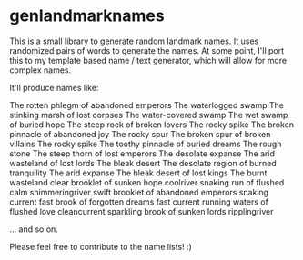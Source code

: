 # genlandmarknames

This is a small library to generate random landmark names. It uses randomized pairs of words to generate the names.
At some point, I'll port this to my template based name / text generator, which will allow for more complex names.

It'll produce names like:

The rotten phlegm of abandoned emperors
The waterlogged swamp
The stinking marsh of lost corpses
The water-covered swamp
The wet swamp of buried hope
The steep rock of broken lovers
The rocky spike
The broken pinnacle of abandoned joy
The rocky spur
The broken spur of broken villains
The rocky spike
The toothy pinnacle of buried dreams
The rough stone
The steep thorn of lost emperors
The desolate expanse
The arid wasteland of lost lords
The bleak desert
The desolate region of burned tranquility
The arid expanse
The bleak desert of lost kings
The burnt wasteland
clear brooklet of sunken hope
coolriver
snaking run of flushed calm
shimmeringriver
swift brooklet of abandoned emperors
snaking current
fast brook of forgotten dreams
fast current
running waters of flushed love
cleancurrent
sparkling brook of sunken lords
ripplingriver

... and so on.


Please feel free to contribute to the name lists! :)
